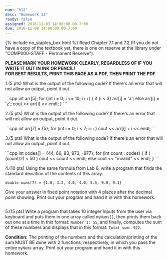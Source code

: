 ```yaml
---
num: "h12"
desc: "Homework 12"
ready: false
assigned: 2016-11-03 14:00:00.00-7:00
due: 2016-11-08 14:00:00.00-7:00
---
```

{% include no_staples_box.html %}
Read Chapter 7.1 and 7.2 (If you do not have a copy of the textbook yet, there is one on reserve at the library under "COMP000-STAFF - Permanent Reserve"). 

<b>PLEASE MARK YOUR HOMEWORK CLEARLY, REGARDLESS OF IF YOU WRITE IT OUT IN INK OR PENCIL!<br/>
FOR BEST RESULTS, PRINT THIS PAGE AS A PDF, THEN PRINT THE PDF</b>

1.(5 pts) What is the output of the following code? If there's an error that will not allow an output, point it out.

<div markdown="1">
```cpp
int arr[5];
for (int i = 0; i <= 10; i++) {
	if (i < 3) arr[i] = 'a';
	else arr[i] = 'z';
	cout << arr[i] << endl;  }
```
</div>

2.(5 pts) What is the output of the following code? If there's an error that will not allow an output, point it out.

<div markdown="1">
```cpp
int arr[7] = {5};
for (int i = 0; i < 7; i++)
	cout << arr[i] + i << endl; 
```
</div>

3.(5 pts) What is the output of the following code? If there's an error that will not allow an output, point it out.

<div markdown="1">
```cpp
int codes[] = {44, 66, 83, 973, -977};
for (int count : codes) {
	if ( (count/2) < 50 )
		cout << count << endl;
	else cout << "invalid" << endl; }
```
</div>

4.(10 pts) Using the same formula from Lab 6, write a program that finds the standard deviation of the contents of this array:

`double nums[7] = {1.0, 3.2, 4.0, 4.0, 5.5, 9.0, 9.1}`

Give your answer in fixed point notation with 4 places after the decimal point showing. Print out your program and hand it in with this homework.
	<div style="margin-bottom:2em"></div>

5.(15 pts) Write a program that takes 10 integer inputs from the user via keyboard and puts them in one array called `myNums[]`, then prints them back out one at a time in this format: `Number 1: 55`, and finally, computes the sum of these numbers and displays that in this format: `Total sum: 922`.

<b>Condition:</b> The printing of the numbers and the calculation/printing of the sum MUST BE done with 2 functions, respectively, in which you pass the entire `myNums` array. Print out your program and hand it in with this homework.


